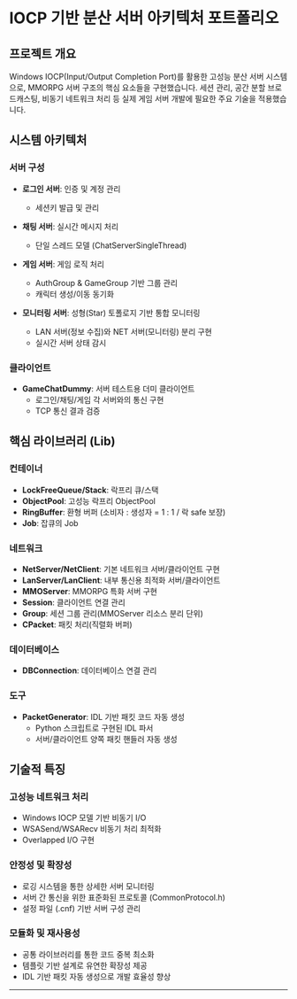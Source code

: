 # IOCP 기반 분산 서버 아키텍처 포트폴리오

## 프로젝트 개요
Windows IOCP(Input/Output Completion Port)를 활용한 고성능 분산 서버 시스템으로, MMORPG 서버 구조의 핵심 요소들을 구현했습니다. 세션 관리, 공간 분할 브로드캐스팅, 비동기 네트워크 처리 등 실제 게임 서버 개발에 필요한 주요 기술을 적용했습니다.

## 시스템 아키텍처

### 서버 구성

- **로그인 서버**: 인증 및 계정 관리
  - 세션키 발급 및 관리

- **채팅 서버**: 실시간 메시지 처리
  - 단일 스레드 모델 (ChatServerSingleThread)

- **게임 서버**: 게임 로직 처리
  - AuthGroup & GameGroup 기반 그룹 관리
  - 캐릭터 생성/이동 동기화

- **모니터링 서버**: 성형(Star) 토폴로지 기반 통합 모니터링
  - LAN 서버(정보 수집)와 NET 서버(모니터링) 분리 구현
  - 실시간 서버 상태 감시

### 클라이언트
- **GameChatDummy**: 서버 테스트용 더미 클라이언트
  - 로그인/채팅/게임 각 서버와의 통신 구현
  - TCP 통신 결과 검증

## 핵심 라이브러리 (Lib)

### 컨테이너
- **LockFreeQueue/Stack**: 락프리 큐/스택
- **ObjectPool**: 고성능 락프리 ObjectPool
- **RingBuffer**: 환형 버퍼 (소비자 : 생성자 = 1 : 1 / 락 safe 보장)
- **Job**: 잡큐의 Job

### 네트워크
- **NetServer/NetClient**: 기본 네트워크 서버/클라이언트 구현
- **LanServer/LanClient**: 내부 통신용 최적화 서버/클라이언트
- **MMOServer**: MMORPG 특화 서버 구현
- **Session**: 클라이언트 연결 관리
- **Group**: 세션 그룹 관리(MMOServer 리소스 분리 단위)
- **CPacket**: 패킷 처리(직렬화 버퍼)

### 데이터베이스
- **DBConnection**: 데이터베이스 연결 관리

### 도구
- **PacketGenerator**: IDL 기반 패킷 코드 자동 생성
  - Python 스크립트로 구현된 IDL 파서
  - 서버/클라이언트 양쪽 패킷 핸들러 자동 생성

## 기술적 특징

### 고성능 네트워크 처리
- Windows IOCP 모델 기반 비동기 I/O
- WSASend/WSARecv 비동기 처리 최적화
- Overlapped I/O 구현

### 안정성 및 확장성
- 로깅 시스템을 통한 상세한 서버 모니터링
- 서버 간 통신을 위한 표준화된 프로토콜 (CommonProtocol.h)
- 설정 파일 (.cnf) 기반 서버 구성 관리

### 모듈화 및 재사용성
- 공통 라이브러리를 통한 코드 중복 최소화
- 템플릿 기반 설계로 유연한 확장성 제공
- IDL 기반 패킷 자동 생성으로 개발 효율성 향상

---
